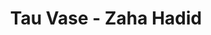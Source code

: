 ---
title: Tau Vase - Zaha Hadid
layout: entry
presentation: side-by-side
object:
  - id: ptl-25097
order: 420
menu: false
---